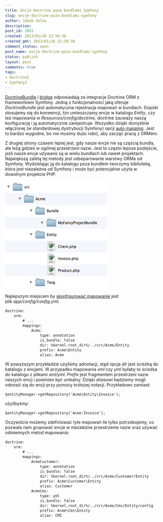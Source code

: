 ```yaml
---
title: Encje Doctrine poza bundlami Symfony
slug: encje-doctrine-poza-bundlami-symfony
author: Jakub Zalas
description: 
post_id: 1053
created: 2013/01/26 23:59:38
created_gmt: 2013/01/26 22:59:38
comment_status: open
post_name: encje-doctrine-poza-bundlami-symfony
status: publish
layout: post
comments: true
tags:
- doctrine2
- Symfony2
---
```


[DoctrineBundle](https://github.com/doctrine/DoctrineBundle) i [bridge](https://github.com/symfony/symfony/tree/master/src/Symfony/Bridge/Doctrine) odpowiadają za integracje Doctrine ORM z frameworkiem Symfony. Jedną z funkcjonalności jaką oferuje _DoctrineBundle_ jest automatyczna rejestracja mapowań w bundlach. Dopóki stosujemy się do konwencji, tzn umieszczamy encje w katalogu _Entity_, czy też mapowania w _Resources/config/doctrine_, doctrine zauważy naszą konfigurację i ją automatycznie zarejestruje. Wszystko dzięki domyślnie włączonej (w standardowej dystrybucji Symfony) opcji [auto mapping](http://symfony.com/doc/current/reference/configuration/doctrine.html#configuration-overview). Jest to bardzo wygodne, bo nie musimy dużo robić, aby zacząć pracę z ORMem.

Z drugiej strony czasem lepiej jest, gdy nasze encje nie są częścią bundla, ale leżą gdzieś w ogólnej przestrzeni nazw. Jest to często lepsze podejście, jeśli nasze encje używane są w wielu bundlach lub nawet projektach. Największą zaletą tej metody jest odseparowanie warstwy ORMa od Symfony. Wydzielając ją do katalogu poza bundlem tworzymy bibliotekę, która jest niezależna od Symfony i może być potencjalnie użyta w dowolnym projekcie PHP.

<div class="text-center">
    <a href="/uploads/wp/2013/01/entities.png"><img src="/uploads/wp/2013/01/entities.png" title="Encje" alt="Encje" class="img-responsive" /></a>
</div>

Najlepszym miejscem by [skonfigurować mapowanie](http://symfony.com/doc/current/reference/configuration/doctrine.html#mapping-configuration) jest plik _app/config/config.yml_:
    
    
    doctrine:
        orm:
            # ...
            mappings:
                Acme:
                    type: annotation
                    is_bundle: false
                    dir: %kernel.root_dir%/../src/Acme/Entity
                    prefix: Acme\Entity
                    alias: Acme

W powyższym przykładzie użyliśmy adnotacji, stąd opcja _dir_ jest ścieżką do katalogu z encjami. W przypadku mapowania _xml_ czy _yml_ byłaby to ścieżka do katalogu z plikami _xml/yml_. _Prefix_ jest fragmentem przestrzeni nazw naszych encji i powinien być unikalny. Dzięki _aliasowi_ będziemy mogli odnosić się do encji przy pomocy krótszej notacji. Przykładowo zamiast: 
    
    
    $entityManager->getRepository('Acme\Entity\Invoice');

użylibyśmy: 
    
    
    $entityManager->getRepository('Acme:Invoice');

Oczywiście możemy zdefiniować tyle mapowań ile tylko potrzebujemy, co pozwala nam grupować encje w niezależne przestrzenie nazw oraz używać odmiennych metod mapowania: 
    
    
    doctrine:
        orm:
            # ...
            mappings:
                AcmeCustomer:
                    type: annotation
                    is_bundle: false
                    dir: %kernel.root_dir%/../src/Acme/Customer/Entity
                    prefix: Acme\Customer\Entity
                    alias: Customer
                AcmeCms:
                    type: yml
                    is_bundle: false
                    dir: %kernel.root_dir%/../src/Acme/Cms/Entity/config
                    prefix: Acme\Cms\Entity
                    alias: CMS
